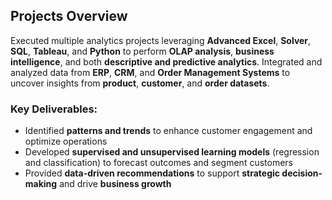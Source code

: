 ## Projects Overview

Executed multiple analytics projects leveraging **Advanced Excel**, **Solver**, **SQL**, **Tableau**, and **Python** to perform **OLAP analysis**, **business intelligence**, and both **descriptive and predictive analytics**. Integrated and analyzed data from **ERP**, **CRM**, and **Order Management Systems** to uncover insights from **product**, **customer**, and **order datasets**.

### Key Deliverables:
- Identified **patterns and trends** to enhance customer engagement and optimize operations  
- Developed **supervised and unsupervised learning models** (regression and classification) to forecast outcomes and segment customers  
- Provided **data-driven recommendations** to support **strategic decision-making** and drive **business growth**
